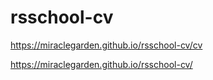 # rsschool-cv
https://miraclegarden.github.io/rsschool-cv/cv

https://miraclegarden.github.io/rsschool-cv/
